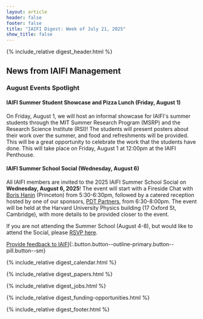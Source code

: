 ```yaml
---
layout: article
header: false
footer: false
title: "IAIFI Digest: Week of July 21, 2025"
show_title: false
--- 
```


{% include_relative digest_header.html %}

## News from IAIFI Management

### August Events Spotlight

#### IAIFI Summer Student Showcase and Pizza Lunch (Friday, August 1)
On Friday, August 1, we will host an informal showcase for IAIFI's summer students through the MIT Summer Research Program (MSRP) and the Research Science Institute (RSI)! The students will present posters about their work over the summer, and food and refreshments will be provided. This will be a great opportunity to celebrate the work that the students have done. This will take place on Friday, August 1 at 12:00pm at the IAIFI Penthouse.

#### IAIFI Summer School Social (Wednesday, August 6)
All IAIFI members are invited to the 2025 IAIFI Summer School Social on **Wednesday, August 6, 2025**! The event will start with a Fireside Chat with [Boris Hanin](https://boris-hanin.github.io/) (Princeton) from 5:30-6:30pm, followed by a catered reception hosted by one of our sponsors, [PDT Partners](https://pdtpartners.com/), from 6:30-8:00pm. The event will be held at the Harvard University Physics building (17 Oxford St, Cambridge), with more details to be provided closer to the event.

If you are not attending the Summer School (August 4-8), but would like to attend the Social, please [RSVP here](https://app.smartsheet.com/b/form/0197e5432a487e00b3a4638971bf0aae).  

[Provide feedback to IAIFI](https://forms.gle/hk2mrqjaLY8nCZrE6){:.button.button--outline-primary.button--pill.button--sm}

{% include_relative digest_calendar.html %}

{% include_relative digest_papers.html %}
 
{% include_relative digest_jobs.html %}

{% include_relative digest_funding-opportunities.html %}

{% include_relative digest_footer.html %}
